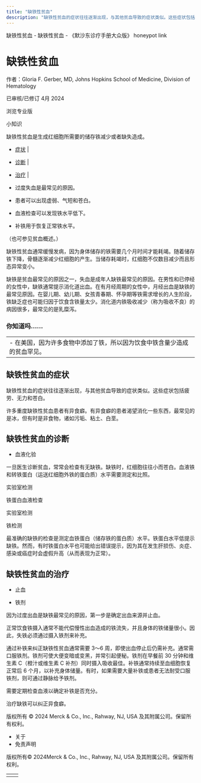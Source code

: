 ```yaml
---
title: "缺铁性贫血"
description: "缺铁性贫血的症状往往逐渐出现，与其他贫血导致的症状类似。这些症状包括疲劳、无力和苍白。"
---
```


﻿缺铁性贫血 \- 缺铁性贫血 \- 《默沙东诊疗手册大众版》 honeypot link

# 缺铁性贫血

作者：Gloria F. Gerber, MD, Johns Hopkins School of Medicine, Division of Hematology

已审核/已修订 4月 2024

浏览专业版

小知识

缺铁性贫血是生成红细胞所需要的储存铁减少或者缺失造成。

- [症状](#症状_v774672_zh) \|
- [诊断](#诊断_v35587933_zh) \|
- [治疗](#治疗_v774679_zh) \|

- 过度失血是最常见的原因。

- 患者可以出现虚弱、气短和苍白。

- 血液检查可以发现铁水平低下。

- 补铁用于恢复正常铁水平。


（也可参见贫血概述。）

缺铁性贫血通常缓慢发病，因为身体储存的铁需要几个月时间才能耗竭。随着储存铁下降，骨髓逐渐减少红细胞的产生。当储存耗竭时，红细胞不仅数目减少而且形态异常变小。

缺铁是贫血最常见的原因之一，失血是成年人缺铁最常见的原因。在男性和已停经的女性中，缺铁通常提示消化道出血。在有月经周期的女性中，月经出血是缺铁的最常见原因。在婴儿期、幼儿期、女孩青春期、怀孕期等铁需求增长的人生阶段，铁缺乏症也可能归因于饮食含铁量太少。消化道内铁吸收减少（称为吸收不良）的病因很多，最常见的是乳糜泻。

### 你知道吗……

|     |
| --- |
| - 在美国，因为许多食物中添加了铁，所以因为饮食中铁含量少造成的贫血罕见。 |

## 缺铁性贫血的症状

缺铁性贫血的症状往往逐渐出现，与其他贫血导致的症状类似。这些症状包括疲劳、无力和苍白。

许多重度缺铁性贫血患者有异食癖。有异食癖的患者渴望消化一些东西，最常见的是冰，但有时是非食物，诸如污垢、粘土、白垩。

## 缺铁性贫血的诊断

- 血液化验


一旦医生诊断贫血，常常会检查有无缺铁。缺铁时，红细胞往往小而苍白。血液铁和转铁蛋白（运送红细胞外铁的蛋白质）水平需要测定和比照。

实验室检测

铁蛋白血液检查



实验室检测

铁检测



最准确的缺铁的检查是测定血铁蛋白（储存铁的蛋白质）水平。铁蛋白水平低提示缺铁。然而，有时铁蛋白水平也可能给出错误提示，因为其在发生肝损伤、炎症、感染或癌症时会虚假升高（从而表现为正常）。

## 缺铁性贫血的治疗

- 止血

- 铁剂


因为过度出血是缺铁最常见的原因，第一步是确定出血来源并止血。

正常饮食铁摄入通常不能代偿慢性出血造成的铁流失，并且身体的铁储量很小。因此，失铁必须通过摄入铁剂来补充。

通过补铁来纠正缺铁性贫血通常需要 3～6 周，即使出血停止后仍需补充。通常需口服铁剂。铁剂可使大便变暗或变黑，并常引起便秘。铁剂在早餐前 30 分钟和维生素 C（橙汁或维生素 C 补剂）同时摄入吸收最佳。补铁通常持续至血细胞恢复正常后 6 个月，以补充身体储量。有时，如果需要大量补铁或患者无法耐受口服铁剂，则可通过静脉给予铁剂。

需要定期检查血液以确定补铁是否充分。

治疗缺铁可以纠正异食癖。



版权所有 © 2024
Merck & Co., Inc., Rahway, NJ, USA 及其附属公司。保留所有权利。

- 关于
- 免责声明

版权所有© 2024Merck & Co., Inc., Rahway, NJ, USA 及其附属公司。保留所有权利。

|     |     |
| --- | --- |
|  |  |